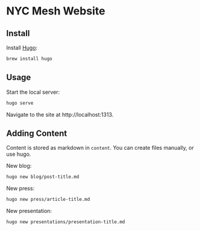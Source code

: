 # NYC Mesh Website

## Install

Install [Hugo](https://gohugo.io):

```bash
brew install hugo
```

## Usage

Start the local server:

```bash
hugo serve
```

Navigate to the site at http://localhost:1313.

## Adding Content

Content is stored as markdown in `content`. You can create files manually, or use hugo.

New blog:

```bash
hugo new blog/post-title.md
```

New press:

```bash
hugo new press/article-title.md
```

New presentation:

```bash
hugo new presentations/presentation-title.md
```
